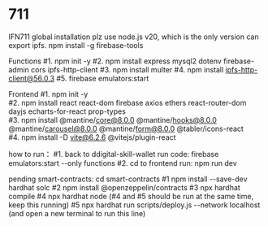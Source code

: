 # 711

IFN711
global installation
plz use node.js v20, which is the only version can export ipfs.
npm install -g firebase-tools

Functions
#1. npm init -y
#2. npm install express mysql2 dotenv firebase-admin cors ipfs-http-client
#3. npm install multer
#4. npm install ipfs-http-client@56.0.3
#5. firebase emulators:start

Frontend
#1. npm init -y  
#2. npm install react react-dom firebase axios ethers react-router-dom dayjs echarts-for-react prop-types  
#3. npm install @mantine/core@8.0.0 @mantine/hooks@8.0.0 @mantine/carousel@8.0.0 @mantine/form@8.0.0 @tabler/icons-react  
#4. npm install -D vite@6.2.6 @vitejs/plugin-react

how to run：
#1. back to ddigital-skill-wallet run code: firebase emulators:start --only functions
#2. cd to frontend run: npm run dev


pending
smart-contracts:
cd smart-contracts
#1 npm install --save-dev hardhat solc
#2 npm install @openzeppelin/contracts
#3 npx hardhat compile
#4 npx hardhat node (#4 and #5 should be run at the same time, keep this running)
#5 npx hardhat run scripts/deploy.js --network localhost (and open a new terminal to run this line)



